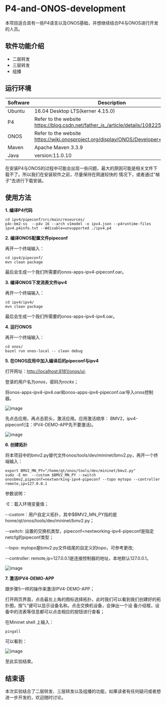 # P4-and-ONOS-development

本项目适合具有一些P4语言以及ONOS基础，并想继续结合P4与ONOS进行开发的人员。

## 软件功能介绍

- 二层转发
- 三层转发
- 组播

## 运行环境

| Software            | Description                                                                          |
|---------------------|------------------------------------------------------------------------------------- |
| Ubuntu              | 16.04 Desktop LTS(kerner 4.15.0)                                                     |
| P4                  | Refer to the website https://blog.csdn.net/father_is_/article/details/108225712      |
| ONOS                | Refer to the website https://wiki.onosproject.org/display/ONOS/Developer+Quick+Start |
| Maven               | Apache Maven 3.3.9                                                                   |
| Java                | version:11.0.10                                                                      |

在安装P4与ONOS的过程中可能会出现一些问题，最大的原因可能是相关文件下载不了。所以我们在安装软件之前，尽量保持在网速较快的
情况下，或者通过"梯子"去进行下载安装。

## 使用方法

**1. 编译P4代码**
  
    cd ipv4/pipeconf/src/main/resources/
    p4c-bm2-ss  --p4v 16 --arch v1model -o ipv4.json --p4runtime-files ipv4.p4info.txt --Wdisable=unsupported ./ipv4.p4
  
**2. 编译ONOS配置文件pipeconf**

再开一个终端输入：

    cd ipv4/pipeconf/
    mvn clean package
  
最后会生成一个我们所需要的onos-apps-ipv4-pipeconf.oar。
  
**3. 编译ONOS下发流表文件ipv4**

再开一个终端输入：

    cd ipv4/ipv4/
    mvn clean package  

最后会生成一个我们所需要的onos-apps-ipv4-ipv4.oar。

**4. 运行ONOS**

再开一个终端输入：

    cd onos/
    bazel run onos-local -- clean debug  

**5. 在ONOS应用中加入编译后的pipeconf与ipv4**

打开网址：<http://localhost:8181/onos/ui>;

登录的用户名为*onos*，密码为*rocks*；

将onos-apps-ipv4-ipv4.oar和onos-apps-ipv4-pipeconf.oar导入onos控制器。

![image](https://user-images.githubusercontent.com/67526535/140602787-1d414fa6-293c-4b58-8f49-96ff10f07ae5.png)

先点击应用，再点击箭头，激活应用。应用激活顺序：
BMV2，ipv4-pipeconf(注：IPV4-DEMO-APP先不要激活)。

![image](https://user-images.githubusercontent.com/67526535/140602853-c73ce19c-ac79-4325-98be-bcf2ac2cc590.png)
  
**6. 创建拓扑**

将本项目中的bmv2.py替代文件onos/tools/dev/mininet/bmv2.py，再开一个终端输入：

    export BMV2_MN_PY="/home/qt/onos/tools/dev/mininet/bmv2.py"
    sudo -E mn  --custom $BMV2_MN_PY --switch onosbmv2,pipeconf=nextworking-ipv4-pipeconf --topo mytopo --controller remote,ip=127.0.0.1 
  
参数说明：

-E：载入环境变量值；

--custom：用户自定义拓扑，其中$BMV2_MN_PY指的是home/qt/onos/tools/dev/mininet/bmv2.py；

--switch: 设置的交换机类型，pipeconf=nextworking-ipv4-pipeconf是指定netcfg的pipeconf类型；

--topo: mytopo是bmv2.py文件结尾的自定义的topo，可参考更改;

--controller: remote,ip=127.0.0.1是连接控制器的地址，本地默认127.0.0.1。

![image](https://user-images.githubusercontent.com/67526535/140698468-846546f7-1432-4fad-a031-31a3893cea6e.png)

**7. 激活IPV4-DEMO-APP**

跟步骤5一样的操作来激活IPV4-DEMO-APP；

打开网页界面，点击最左上角的图标选择拓扑。此时我们可以看到我们创建好的拓扑图，按"L"键可以显示设备名称。点击交换机设备，会弹出一个设
备介绍框，设备中的流表等信息都可以点击相应的按钮进行查看；

在Mininet shell 上输入：

    pingall
  
可以看到：

![image](https://user-images.githubusercontent.com/67526535/140603321-3b408990-60f8-4dc1-ae75-4acddc276997.png)

至此实验结束。

## 结束语

  本次实验结合了二层转发、三层转发以及组播的功能，如果读者有任何疑问或者想进一步开发的，欢迎随时讨论。
